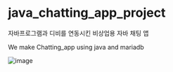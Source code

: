 # java_chatting_app_project

자바프로그램과 디비를 연동시킨 비상업용 자바 채팅 앱

We make Chatting_app using java and mariadb

![image](https://user-images.githubusercontent.com/37824506/207031239-c81e81c8-aaa9-4f8d-af70-ddf41e27fb21.png)

